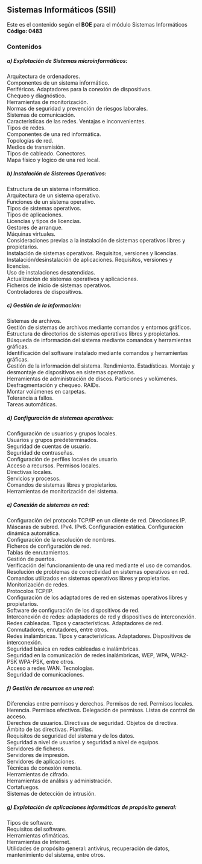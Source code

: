 ## Sistemas Informáticos (SSII) ##

Este es el contenido según el **BOE** para el módulo Sistemas Informáticos **Código: 0483**
### Contenidos ###

##### a) Explotación de Sistemas microinformáticos: #####
Arquitectura de ordenadores.<br>
Componentes de un sistema informático.<br>
Periféricos. Adaptadores para la conexión de dispositivos.<br>
Chequeo y diagnóstico.<br>
Herramientas de monitorización.<br>
Normas de seguridad y prevención de riesgos laborales.<br>
Sistemas de comunicación.<br>
Características de las redes. Ventajas e inconvenientes.<br>
Tipos de redes.<br>
Componentes de una red informática.<br>
Topologías de red.<br>
Medios de transmisión.<br>
Tipos de cableado. Conectores.<br>
Mapa físico y lógico de una red local.<br>

##### b) Instalación de Sistemas Operativos: #####
Estructura de un sistema informático.<br>
Arquitectura de un sistema operativo.<br>
Funciones de un sistema operativo.<br>
Tipos de sistemas operativos.<br>
Tipos de aplicaciones.<br>
Licencias y tipos de licencias.<br>
Gestores de arranque.<br>
Máquinas virtuales.<br>
Consideraciones previas a la instalación de sistemas operativos libres y propietarios.<br>
Instalación de sistemas operativos. Requisitos, versiones y licencias.<br>
Instalación/desinstalación de aplicaciones. Requisitos, versiones y licencias.<br>
Uso de instalaciones desatendidas.<br>
Actualización de sistemas operativos y aplicaciones.<br>
Ficheros de inicio de sistemas operativos.<br>
Controladores de dispositivos.<br>

##### c) Gestión de la información: #####
Sistemas de archivos.<br>
Gestión de sistemas de archivos mediante comandos y entornos gráficos.<br>
Estructura de directorios de sistemas operativos libres y propietarios.<br>
Búsqueda de información del sistema mediante comandos y herramientas gráficas.<br>
Identificación del software instalado mediante comandos y herramientas gráficas.<br>
Gestión de la información del sistema. Rendimiento. Estadísticas. Montaje y desmontaje de dispositivos en sistemas operativos.<br>
Herramientas de administración de discos. Particiones y volúmenes. Desfragmentación y chequeo. RAIDs.<br>
Montar volúmenes en carpetas.<br>
Tolerancia a fallos.<br>
Tareas automáticas.<br>

##### d) Configuración de sistemas operativos: #####
Configuración de usuarios y grupos locales.<br>
Usuarios y grupos predeterminados.<br>
Seguridad de cuentas de usuario.<br>
Seguridad de contraseñas.<br>
Configuración de perfiles locales de usuario.<br>
Acceso a recursos. Permisos locales.<br>
Directivas locales.<br>
Servicios y procesos.<br>
Comandos de sistemas libres y propietarios.<br>
Herramientas de monitorización del sistema.<br>

##### e) Conexión de sistemas en red: #####
Configuración del protocolo TCP/IP en un cliente de red. Direcciones IP. Máscaras de subred. IPv4. IPv6. Configuración estática. Configuración dinámica automática.<br>
Configuración de la resolución de nombres.<br>
Ficheros de configuración de red.<br>
Tablas de enrutamientos.<br>
Gestión de puertos.<br>
Verificación del funcionamiento de una red mediante el uso de comandos.<br>
Resolución de problemas de conectividad en sistemas operativos en red.<br>
Comandos utilizados en sistemas operativos libres y propietarios.<br>
Monitorización de redes.<br>
Protocolos TCP/IP.<br>
Configuración de los adaptadores de red en sistemas operativos libres y propietarios.<br>
Software de configuración de los dispositivos de red.<br>
Interconexión de redes: adaptadores de red y dispositivos de interconexión.<br>
Redes cableadas. Tipos y características. Adaptadores de red. Conmutadores, enrutadores, entre otros.<br>
Redes inalámbricas. Tipos y características. Adaptadores. Dispositivos de interconexión.<br>
Seguridad básica en redes cableadas e inalámbricas.<br>
Seguridad en la comunicación de redes inalámbricas, WEP, WPA, WPA2-PSK WPA-PSK, entre otros.<br>
Acceso a redes WAN. Tecnologías.<br>
Seguridad de comunicaciones.<br>

##### f) Gestión de recursos en una red: #####
Diferencias entre permisos y derechos. Permisos de red. Permisos locales. Herencia. Permisos efectivos. Delegación de permisos. Listas de control de acceso.<br>
Derechos de usuarios. Directivas de seguridad. Objetos de directiva. Ámbito de las directivas. Plantillas.<br>
Requisitos de seguridad del sistema y de los datos.<br>
Seguridad a nivel de usuarios y seguridad a nivel de equipos.<br>
Servidores de ficheros.<br>
Servidores de impresión.<br>
Servidores de aplicaciones.<br>
Técnicas de conexión remota.<br>
Herramientas de cifrado.<br>
Herramientas de análisis y administración.<br>
Cortafuegos.<br>
Sistemas de detección de intrusión.<br>

##### g) Explotación de aplicaciones informáticas de propósito general: #####
Tipos de software.<br>
Requisitos del software.<br>
Herramientas ofimáticas.<br>
Herramientas de Internet.<br>
Utilidades de propósito general: antivirus, recuperación de datos, mantenimiento del sistema, entre otros.<br>
